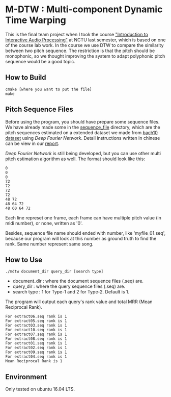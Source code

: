 # M-DTW : Multi-component Dynamic Time Warping

This is the final team project when I took the course ["Introduction to Interactive Audio Processing"](http://140.113.13.61/interactive/) at NCTU last semester, 
which is based on one of the course lab work. 
In the course we use DTW to compare the similarity between two pitch sequence.
The restriction is that the pitch should be monophonic, so we thought improving the system to adapt polyphonic pitch sequence would be a good topic.

## How to Build

```
cmake [where you want to put the file]
make
```

## Pitch Sequence Files
Before using the program, you should have prepare some sequence files.
We have already made some in the [sequence_file](sequence_file) directory, which are the pitch sequences estimated on a extended dataset we made from [bach10 dataset](http://music.cs.northwestern.edu/data/Bach10.html) 
using _Deep Fourier Network_.
Detail instructions written in chinese can be view in our [report](final_report.pdf).

_Deep Fourier Network_ is still being developed, but you can use other multi pitch estimation algorithm as well.
The format should look like this:
```
0
0
0
72
72
72
72
48 72
48 64 72
48 60 64 72
```
Each line represet one frame, each frame can have multiple pitch value (in midi number), or none, written as '0'.

Besides, sequence file name should ended with number, like 'myfile_01.seq', because our program will look at this number as ground truth to find the rank.
Same number represent same song.

## How to Use

```
./mdtw document_dir query_dir [search type]
```

* document_dir : where the document sequence files (.seq) are.
* query_dir : where the query sequence files (.seq) are.
* search type : 1 for Type-1 and 2 for Type-2. Default is 1.

The program will output each query's rank value and total MRR (Mean Reciprocal Rank).
```
For extract06.seq rank is 1
For extract05.seq rank is 1
For extract03.seq rank is 1
For extract10.seq rank is 1
For extract07.seq rank is 1
For extract08.seq rank is 1
For extract01.seq rank is 1
For extract02.seq rank is 1
For extract09.seq rank is 1
For extract04.seq rank is 1
Mean Reciprocal Rank is 1
```

## Environment

Only tested on ubuntu 16.04 LTS.